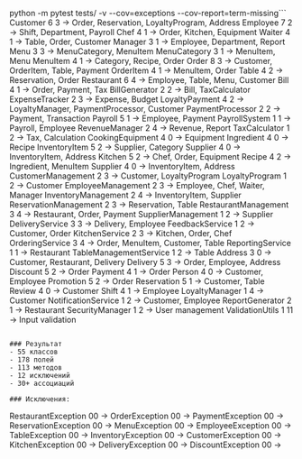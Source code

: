 python -m pytest tests/ -v --cov=exceptions --cov-report=term-missing``` Customer 6 3 → Order, Reservation, LoyaltyProgram, Address
Employee 7 2 → Shift, Department, Payroll
Chef 4 1 → Order, Kitchen, Equipment
Waiter 4 1 → Table, Order, Customer
Manager 3 1 → Employee, Department, Report
Menu 3 3 → MenuCategory, MenuItem
MenuCategory 3 1 → MenuItem, Menu
MenuItem 4 1 → Category, Recipe, Order
Order 8 3 → Customer, OrderItem, Table, Payment
OrderItem 4 1 → MenuItem, Order
Table 4 2 → Reservation, Order
Restaurant 6 4 → Employee, Table, Menu, Customer
Bill 4 1 → Order, Payment, Tax
BillGenerator 2 2 → Bill, TaxCalculator
ExpenseTracker 2 3 → Expense, Budget
LoyaltyPayment 4 2 → LoyaltyManager, PaymentProcessor, Customer
PaymentProcessor 2 2 → Payment, Transaction
Payroll 5 1 → Employee, Payment
PayrollSystem 1 1 → Payroll, Employee
RevenueManager 2 4 → Revenue, Report
TaxCalculator 1 2 → Tax, Calculation
CookingEquipment 4 0 → Equipment
Ingredient 4 0 → Recipe
InventoryItem 5 2 → Supplier, Category
Supplier 4 0 → InventoryItem, Address
Kitchen 5 2 → Chef, Order, Equipment
Recipe 4 2 → Ingredient, MenuItem
Supplier 4 0 → InventoryItem, Address
CustomerManagement 2 3 → Customer, LoyaltyProgram
LoyaltyProgram 1 2 → Customer
EmployeeManagement 2 3 → Employee, Chef, Waiter, Manager
InventoryManagement 2 4 → InventoryItem, Supplier
ReservationManagement 2 3 → Reservation, Table
RestaurantManagement 3 4 → Restaurant, Order, Payment
SupplierManagement 1 2 → Supplier
DeliveryService 3 3 → Delivery, Employee
FeedbackService 1 2 → Customer, Order
KitchenService 2 3 → Kitchen, Order, Chef
OrderingService 3 4 → Order, MenuItem, Customer, Table
ReportingService 1 1 → Restaurant
TableManagementService 1 2 → Table
Address 3 0 → Customer, Restaurant, Delivery
Delivery 5 3 → Order, Employee, Address
Discount 5 2 → Order
Payment 4 1 → Order
Person 4 0 → Customer, Employee
Promotion 5 2 → Order
Reservation 5 1 → Customer, Table
Review 4 0 → Customer
Shift 4 1 → Employee
LoyaltyManager 1 4 → Customer
NotificationService 1 2 → Customer, Employee
ReportGenerator 2 1 → Restaurant
SecurityManager 1 2 → User management
ValidationUtils 1 11 → Input validation
```

### Результат
- 55 классов
- 178 полей
- 113 методов
- 12 исключений
- 30+ ассоциаций

### Исключения:
```
RestaurantException 00 →
OrderException 00 →
PaymentException 00 →
ReservationException 00 →
MenuException 00 →
EmployeeException 00 →
TableException 00 →
InventoryException 00 →
CustomerException 00 →
KitchenException 00 →
DeliveryException 00 →
DiscountException 00 →
```
